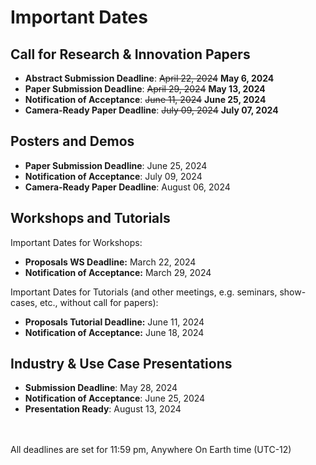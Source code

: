 # Important Dates

## Call for Research & Innovation Papers  
* **Abstract Submission Deadline**: ~~April 22, 2024~~ **May 6, 2024**
* **Paper Submission Deadline**: ~~April 29, 2024~~ **May 13, 2024**
* **Notification of Acceptance**: ~~June 11, 2024~~ **June 25, 2024**
* **Camera-Ready Paper Deadline**: ~~July 09, 2024~~ **July 07, 2024**

## Posters and Demos
* **Paper Submission Deadline**: June 25, 2024
* **Notification of Acceptance**: July 09, 2024
* **Camera-Ready Paper Deadline**: August 06, 2024

## Workshops and Tutorials
Important Dates for Workshops:
* **Proposals WS Deadline:** March 22, 2024
* **Notification of Acceptance:** March 29, 2024

Important Dates for Tutorials (and other meetings, e.g. seminars, show-cases, etc., without call for papers):  
* **Proposals Tutorial Deadline:** June 11, 2024
* **Notification of Acceptance:** June 18, 2024

## Industry & Use Case Presentations
* **Submission Deadline**: May 28, 2024
* **Notification of Acceptance**: June 25, 2024
* **Presentation Ready**: August 13, 2024

<br />
<br />
All deadlines are set for 11:59 pm, Anywhere On Earth time (UTC-12)